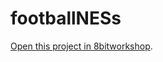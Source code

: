 footballNESs
=====

[Open this project in 8bitworkshop](http://8bitworkshop.com/redir.html?platform=nes&githubURL=https%3A%2F%2Fgithub.com%2FAless-FG%2FfootballNESs&file=test.c).

